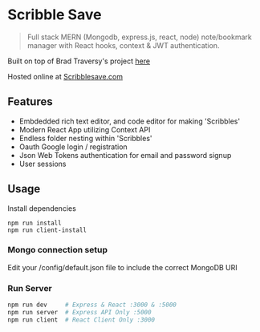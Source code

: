 # Scribble Save

<!--    http://localhost:5000/scribblesave/us-central1    -->
  <!-- "proxy": "https://us-central1-scribblesave.cloudfunctions.net/" -->

> Full stack MERN (Mongodb, express.js, react, node) note/bookmark manager with React hooks, context & JWT authentication.

Built on top of Brad Traversy's project [here](https://github.com/bradtraversy/contact_keeper_api)

Hosted online at [Scribblesave.com](https://scribblesave.com)

## Features

- Embdedded rich text editor, and code editor for making 'Scribbles'
- Modern React App utilizing Context API
- Endless folder nesting within 'Scribbles'
- Oauth Google login / registration
- Json Web Tokens authentication for email and password signup
- User sessions

## Usage

Install dependencies

```
npm run install
npm run client-install
```

### Mongo connection setup

Edit your /config/default.json file to include the correct MongoDB URI

### Run Server

```bash
npm run dev     # Express & React :3000 & :5000
npm run server  # Express API Only :5000
npm run client  # React Client Only :3000
```
